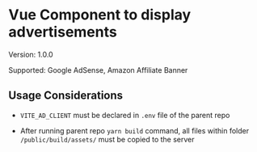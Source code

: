 # Vue Component to display advertisements

Version: 1.0.0

Supported: Google AdSense, Amazon Affiliate Banner

## Usage Considerations

* `VITE_AD_CLIENT` must be declared in `.env` file of the parent repo

* After running parent repo `yarn build` command, all files within folder `/public/build/assets/` must be copied to the server
